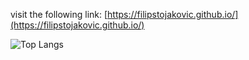 

visit the following link:
[https://filipstojakovic.github.io/](https://filipstojakovic.github.io/)

![Top Langs](ttps://github-readme-stats.vercel.app/api/top-langs/?username=filipstojakovic&theme=radical&size_weight=0.5&hide=c%2B%2B)